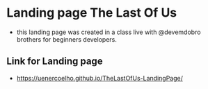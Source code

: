 # Landing page The Last Of Us

- this landing page was created in a class live with @devemdobro brothers for beginners developers.

## Link for Landing page

- https://uenercoelho.github.io/TheLastOfUs-LandingPage/
